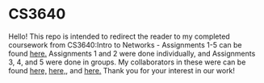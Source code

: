 # CS3640
Hello! This repo is intended to redirect the reader to my completed coursework from CS3640:Intro to Networks - Assignments 1-5 can be found [here.](https://research-git.uiowa.edu/mharbaugh/cs3640)
Assignments 1 and 2 were done individually, and Assignments 3, 4, and 5 were done in groups. My collaborators in these were can be found [here,](https://research-git.uiowa.edu/msgauna) 
[here,](https://research-git.uiowa.edu/kto), and [here.](https://research-git.uiowa.edu/ecelias) Thank you for your interest in our work!
